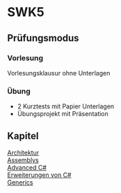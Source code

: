 # SWK5

## Prüfungsmodus

### Vorlesung

Vorlesungsklausur ohne Unterlagen

### Übung

* 2 Kurztests mit Papier Unterlagen
* Übungsprojekt mit Präsentation

## Kapitel

[Architektur](chapters/dot_net_architecture.md)  
[Assemblys](chapters/assemblys.md)  
[Advanced C#](chapters/advanced_csharp.md)  
[Erweiterungen von C#](chapters/extensions.md)  
[Generics](chapters/generics.md)